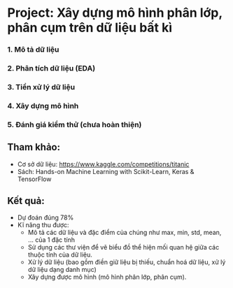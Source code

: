 # Project: Xây dựng mô hình phân lớp, phân cụm trên dữ liệu bất kì

### 1. Mô tả dữ liệu
### 2. Phân tích dữ liệu (EDA)
### 3. Tiền xử lý dữ liệu
### 4. Xây dựng mô hình
### 5. Đánh giá kiểm thử (chưa hoàn thiện)

## Tham khảo:
- Cơ sở dữ liệu: https://www.kaggle.com/competitions/titanic
- Sách: Hands-on Machine Learning with Scikit-Learn, Keras & TensorFlow

## Kết quả:
- Dự đoán đúng 78%
- Kĩ năng thu được:
   - Mô tả các dữ liệu và đặc điểm của chúng như max, min, std, mean, ... của 1 đặc tính
   - Sử dụng các thư viện để vẽ biểu đồ thể hiện mối quan hệ giữa các thuộc tính của dữ liệu.
   - Xử lý dữ liệu (bao gồm điền giữ liệu bị thiếu, chuẩn hoá dữ liệu, xử lý dữ liệu dạng danh mục)
   - Xây dựng được mô hình (mô hình phân lớp, phân cụm).
   